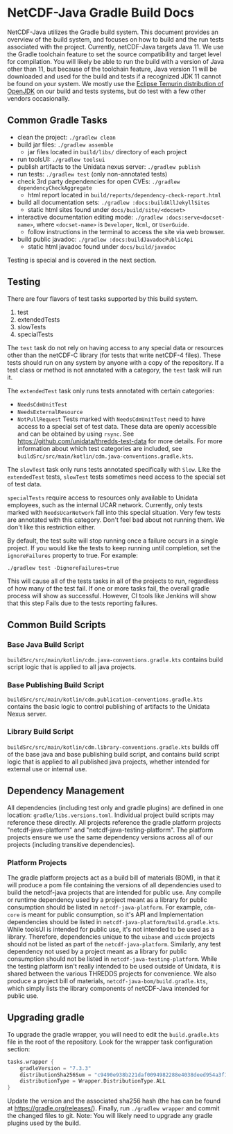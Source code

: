 # NetCDF-Java Gradle Build Docs

NetCDF-Java utilizes the Gradle build system.
This document provides an overview of the build system, and focuses on how to build and the run tests associated with the project.
Currently, netCDF-Java targets Java 11.
We use the Gradle toolchain feature to set the source compatibility and target level for compilation.
You will likely be able to run the build with a version of Java other than 11, but because of the toolchain feature, Java version 11 will be downloaded and used for the build and tests if a recognized JDK 11 cannot be found on your system.
We mostly use the [Eclipse Temurin distribution of OpenJDK](https://adoptium.net/) on our build and tests systems, but do test with a few other vendors occasionally.

## Common Gradle Tasks

* clean the project: `./gradlew clean`
* build jar files: `./gradlew assemble`
  * jar files located in `build/libs/` directory of each project
* run toolsUI: `./gradlew toolsui`
* publish artifacts to the Unidata nexus server: `./gradlew publish`
* run tests: `./gradlew test` (only non-annotated tests)
* check 3rd party dependencies for open CVEs: `./gradlew dependencyCheckAggregate`
  * html report located in `build/reports/dependency-check-report.html`
* build all documentation sets: `./gradlew :docs:buildAllJekyllSites`
  * static html sites found under `docs/build/site/<docset>`
* interactive documentation editing mode: `./gradlew :docs:serve<docset-name>`, where `<docset-name>` is `Developer`, `Ncml`, or `UserGuide`.
  * follow instructions in the terminal to access the site via web browser.
* build public javadoc: `./gradlew :docs:buildJavadocPublicApi`
  * static html javadoc found under `docs/build/javadoc`

Testing is special and is covered in the next section.

## Testing

There are four flavors of test tasks supported by this build system.

1. test
2. extendedTests
3. slowTests
4. specialTests

The `test` task do not rely on having access to any special data or resources other than the netCDF-C library (for tests that write netCDF-4 files).
These tests should run on any system by anyone with a copy of the repository.
If a test class or method is not annotated with a category, the `test` task will run it.

The `extendedTest` task only runs tests annotated with certain categories:
* `NeedsCdmUnitTest`
* `NeedsExternalResource`
* `NotPullRequest`
Tests marked with `NeedsCdmUnitTest` need to have access to a special set of test data.
These data are openly accessible and can be obtained by using `rsync`.
See https://github.com/unidata/thredds-test-data for more details.
For more information about which test categories are included, see `buildSrc/src/main/kotlin/cdm.java-conventions.gradle.kts`.

The `slowTest` task only runs tests annotated specifically with `Slow`.
Like the `extendedTest` tests, `slowTest` tests sometimes need access to the special set of test data.

`specialTests` require access to resources only available to Unidata employees, such as the internal UCAR network.
Currently, only tests marked with `NeedsUcarNetwork` fall into this special situation.
Very few tests are annotated with this category.
Don't feel bad about not running them.
We don't like this restriction either.

By default, the test suite will stop running once a failure occurs in a single project.
If you would like the tests to keep running until completion, set the `ignoreFailures` property to true.
For example:

~~~shell
./gradlew test -DignoreFailures=true
~~~

This will cause all of the tests tasks in all of the projects to run, regardless of how many of the test fail.
If one or more tasks fail, the overall gradle process will show as successful. 
However, CI tools like Jenkins will show that this step Fails due to the tests reporting failures.

## Common Build Scripts

### Base Java Build Script
`buildSrc/src/main/kotlin/cdm.java-conventions.gradle.kts` contains build script logic that is
applied to all java projects.

### Base Publishing Build Script
`buildSrc/src/main/kotlin/cdm.publication-conventions.gradle.kts` contains the basic logic to control publishing of artifacts to the Unidata Nexus server.

### Library Build Script
`buildSrc/src/main/kotlin/cdm.library-conventions.gradle.kts` builds off of the base java and base publishing build script, and contains build script logic that is applied to all published java projects, whether intended for external use or internal use.

## Dependency Management

All dependencies (including test only and gradle plugins) are defined in one location: `gradle/libs.versions.toml`.
Individual project build scripts may reference these directly.
All projects reference the gradle platform projects "netcdf-java-platform" and "netcdf-java-testing-platform".
The platform projects ensure we use the same dependency versions across all of our projects (including transitive dependencies).

### Platform Projects

The gradle platform projects act as a build bill of materials (BOM), in that it will produce a pom file containing the versions of all dependencies used to build the netcdf-java projects that are intended for public use.
Any compile or runtime dependency used by a project meant as a library for public consumption should be listed in `netcdf-java-platform`.
For example, `cdm-core` is meant for public consumption, so it's API and Implementation dependencies should be listed in `netcdf-java-platform/build.gradle.kts`.
While toolsUI is intended for public use, it's not intended to be used as a library.
Therefore, dependencies unique to the `uibase` and `uicdm` projects should not be listed as part of the `netcdf-java-platform`.
Similarly, any test dependency not used by a project meant as a library for public consumption should not be listed in `netcdf-java-testing-platform`.
While the testing platform isn't really intended to be used outside of Unidata, it is shared between the various THREDDS projects for convenience.
We also produce a project bill of materials, `netcdf-java-bom/build.gradle.kts`, which simply lists the library components of netCDF-Java intended for public use.

## Upgrading gradle

To upgrade the gradle wrapper, you will need to edit the `build.gradle.kts` file in the root of the repository.
Look for the wrapper task configuration section:

~~~kotlin
tasks.wrapper {
    gradleVersion = "7.3.3"
    distributionSha256Sum = "c9490e938b221daf0094982288e4038deed954a3f12fb54cbf270ddf4e37d879"
    distributionType = Wrapper.DistributionType.ALL
}
~~~

Update the version and the associated sha256 hash (the has can be found at https://gradle.org/releases/).
Finally, run `./gradlew wrapper` and commit the changed files to git.
Note: You will likely need to upgrade any gradle plugins used by the build.

